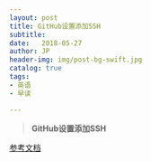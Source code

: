 ```yaml
---
layout: post
title: GitHub设置添加SSH
subtitle:   
date:   2018-05-27
author: JP
header-img: img/post-bg-swift.jpg
catalog: true
tags:
- 英语
- 早读

---
```


>  **GitHub设置添加SSH**



[参考文档](https://www.cnblogs.com/ayseeing/p/3572582.html)